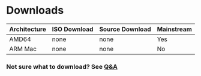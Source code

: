 # Downloads
| Architecture | ISO Download | Source Download | Mainstream |
|--------------|--------------|-----------------|------------|
|AMD64         | none         | none            | Yes        |
|ARM Mac       | none         | none            | No         |

### Not sure what to download? See [Q&A](./QNA/)
